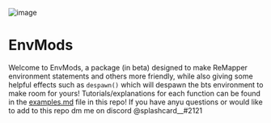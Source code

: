 ![image](https://user-images.githubusercontent.com/111317032/188249329-d8ed6957-e1d4-42da-a3a1-2292fb77e465.png)

# EnvMods
Welcome to EnvMods, a package (in beta) designed to make ReMapper environment statements and others more friendly, while also giving some helpful effects such as `despawn()` which will despawn the bts environment to make room for yours!  Tutorials/explanations for each function can be found in the [examples.md](https://github.com/Splashcard04/EnvMods/blob/main/Examples.md) file in this repo!  If you have anyu questions or would like to add to this repo dm me on discord @splashcard__#2121
